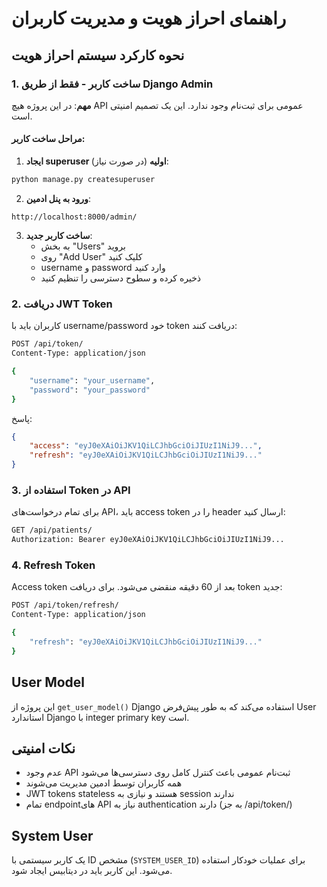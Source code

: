 # راهنمای احراز هویت و مدیریت کاربران

## نحوه کارکرد سیستم احراز هویت

### 1. ساخت کاربر - فقط از طریق Django Admin

**مهم**: در این پروژه هیچ API عمومی برای ثبت‌نام وجود ندارد. این یک تصمیم امنیتی است.

#### مراحل ساخت کاربر:

1. **ایجاد superuser اولیه** (در صورت نیاز):
```bash
python manage.py createsuperuser
```

2. **ورود به پنل ادمین**:
```
http://localhost:8000/admin/
```

3. **ساخت کاربر جدید**:
   - به بخش "Users" بروید
   - روی "Add User" کلیک کنید
   - username و password وارد کنید
   - ذخیره کرده و سطوح دسترسی را تنظیم کنید

### 2. دریافت JWT Token

کاربران باید با username/password خود token دریافت کنند:

```bash
POST /api/token/
Content-Type: application/json

{
    "username": "your_username",
    "password": "your_password"
}
```

پاسخ:
```json
{
    "access": "eyJ0eXAiOiJKV1QiLCJhbGciOiJIUzI1NiJ9...",
    "refresh": "eyJ0eXAiOiJKV1QiLCJhbGciOiJIUzI1NiJ9..."
}
```

### 3. استفاده از Token در API

برای تمام درخواست‌های API، باید access token را در header ارسال کنید:

```bash
GET /api/patients/
Authorization: Bearer eyJ0eXAiOiJKV1QiLCJhbGciOiJIUzI1NiJ9...
```

### 4. Refresh Token

Access token بعد از 60 دقیقه منقضی می‌شود. برای دریافت token جدید:

```bash
POST /api/token/refresh/
Content-Type: application/json

{
    "refresh": "eyJ0eXAiOiJKV1QiLCJhbGciOiJIUzI1NiJ9..."
}
```

## User Model

این پروژه از `get_user_model()` Django استفاده می‌کند که به طور پیش‌فرض User استاندارد Django با integer primary key است.

## نکات امنیتی

- عدم وجود API ثبت‌نام عمومی باعث کنترل کامل روی دسترسی‌ها می‌شود
- همه کاربران توسط ادمین مدیریت می‌شوند
- JWT tokens stateless هستند و نیازی به session ندارند
- تمام endpoint‌های API نیاز به authentication دارند (به جز /api/token/)

## System User

یک کاربر سیستمی با ID مشخص (`SYSTEM_USER_ID`) برای عملیات خودکار استفاده می‌شود. این کاربر باید در دیتابیس ایجاد شود.